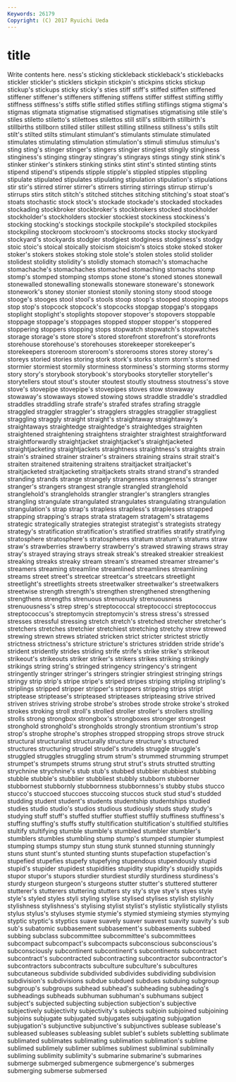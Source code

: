 ```yaml
---
Keywords: 26179 
Copyright: (C) 2017 Ryuichi Ueda
---
```


# title

Write contents here.
ness's sticking stickleback stickleback's sticklebacks stickler
stickler's sticklers stickpin stickpin's stickpins sticks stickup stickup's stickups sticky
sticky's sties stiff stiff's stiffed stiffen stiffened stiffener stiffener's stiffeners
stiffening stiffens stiffer stiffest stiffing stiffly stiffness stiffness's stiffs stifle
stifled stifles stifling stiflings stigma stigma's stigmas stigmata stigmatise stigmatised
stigmatises stigmatising stile stile's stiles stiletto stiletto's stilettoes stilettos still
still's stillbirth stillbirth's stillbirths stillborn stilled stiller stillest stilling stillness
stillness's stills stilt stilt's stilted stilts stimulant stimulant's stimulants stimulate
stimulated stimulates stimulating stimulation stimulation's stimuli stimulus stimulus's sting sting's
stinger stinger's stingers stingier stingiest stingily stinginess stinginess's stinging stingray
stingray's stingrays stings stingy stink stink's stinker stinker's stinkers stinking
stinks stint stint's stinted stinting stints stipend stipend's stipends stipple
stipple's stippled stipples stippling stipulate stipulated stipulates stipulating stipulation stipulation's
stipulations stir stir's stirred stirrer stirrer's stirrers stirring stirrings stirrup
stirrup's stirrups stirs stitch stitch's stitched stitches stitching stitching's stoat
stoat's stoats stochastic stock stock's stockade stockade's stockaded stockades stockading
stockbroker stockbroker's stockbrokers stocked stockholder stockholder's stockholders stockier stockiest stockiness
stockiness's stocking stocking's stockings stockpile stockpile's stockpiled stockpiles stockpiling stockroom
stockroom's stockrooms stocks stocky stockyard stockyard's stockyards stodgier stodgiest stodginess
stodginess's stodgy stoic stoic's stoical stoically stoicism stoicism's stoics stoke
stoked stoker stoker's stokers stokes stoking stole stole's stolen stoles
stolid stolider stolidest stolidity stolidity's stolidly stomach stomach's stomachache stomachache's
stomachaches stomached stomaching stomachs stomp stomp's stomped stomping stomps stone
stone's stoned stones stonewall stonewalled stonewalling stonewalls stoneware stoneware's stonework
stonework's stoney stonier stoniest stonily stoning stony stood stooge stooge's
stooges stool stool's stools stoop stoop's stooped stooping stoops stop
stop's stopcock stopcock's stopcocks stopgap stopgap's stopgaps stoplight stoplight's stoplights
stopover stopover's stopovers stoppable stoppage stoppage's stoppages stopped stopper stopper's
stoppered stoppering stoppers stopping stops stopwatch stopwatch's stopwatches storage storage's
store store's stored storefront storefront's storefronts storehouse storehouse's storehouses storekeeper
storekeeper's storekeepers storeroom storeroom's storerooms stores storey storey's storeys storied
stories storing stork stork's storks storm storm's stormed stormier stormiest
stormily storminess storminess's storming storms stormy story story's storybook storybook's
storybooks storyteller storyteller's storytellers stout stout's stouter stoutest stoutly stoutness
stoutness's stove stove's stovepipe stovepipe's stovepipes stoves stow stowaway stowaway's
stowaways stowed stowing stows straddle straddle's straddled straddles straddling strafe
strafe's strafed strafes strafing straggle straggled straggler straggler's stragglers straggles
stragglier straggliest straggling straggly straight straight's straightaway straightaway's straightaways straightedge
straightedge's straightedges straighten straightened straightening straightens straighter straightest straightforward straightforwardly
straightjacket straightjacket's straightjacketed straightjacketing straightjackets straightness straightness's straights strain strain's
strained strainer strainer's strainers straining strains strait strait's straiten straitened
straitening straitens straitjacket straitjacket's straitjacketed straitjacketing straitjackets straits strand strand's
stranded stranding strands strange strangely strangeness strangeness's stranger stranger's strangers
strangest strangle strangled stranglehold stranglehold's strangleholds strangler strangler's stranglers strangles
strangling strangulate strangulated strangulates strangulating strangulation strangulation's strap strap's strapless
strapless's straplesses strapped strapping strapping's straps strata stratagem stratagem's stratagems
strategic strategically strategies strategist strategist's strategists strategy strategy's stratification stratification's
stratified stratifies stratify stratifying stratosphere stratosphere's stratospheres stratum stratum's stratums
straw straw's strawberries strawberry strawberry's strawed strawing straws stray stray's
strayed straying strays streak streak's streaked streakier streakiest streaking streaks
streaky stream stream's streamed streamer streamer's streamers streaming streamline streamlined
streamlines streamlining streams street street's streetcar streetcar's streetcars streetlight streetlight's
streetlights streets streetwalker streetwalker's streetwalkers streetwise strength strength's strengthen strengthened
strengthening strengthens strengths strenuous strenuously strenuousness strenuousness's strep strep's streptococcal
streptococci streptococcus streptococcus's streptomycin streptomycin's stress stress's stressed stresses stressful
stressing stretch stretch's stretched stretcher stretcher's stretchers stretches stretchier stretchiest
stretching stretchy strew strewed strewing strewn strews striated stricken strict
stricter strictest strictly strictness strictness's stricture stricture's strictures stridden stride
stride's strident stridently strides striding strife strife's strike strike's strikeout
strikeout's strikeouts striker striker's strikers strikes striking strikingly strikings string
string's stringed stringency stringency's stringent stringently stringer stringer's stringers stringier
stringiest stringing strings stringy strip strip's stripe stripe's striped stripes
striping stripling stripling's striplings stripped stripper stripper's strippers stripping strips
stript striptease striptease's stripteased stripteases stripteasing strive strived striven strives
striving strobe strobe's strobes strode stroke stroke's stroked strokes stroking
stroll stroll's strolled stroller stroller's strollers strolling strolls strong strongbox
strongbox's strongboxes stronger strongest stronghold stronghold's strongholds strongly strontium strontium's
strop strop's strophe strophe's strophes stropped stropping strops strove struck
structural structuralist structurally structure structure's structured structures structuring strudel strudel's
strudels struggle struggle's struggled struggles struggling strum strum's strummed strumming
strumpet strumpet's strumpets strums strung strut strut's struts strutted strutting
strychnine strychnine's stub stub's stubbed stubbier stubbiest stubbing stubble stubble's
stubblier stubbliest stubbly stubborn stubborner stubbornest stubbornly stubbornness stubbornness's stubby
stubs stucco stucco's stuccoed stuccoes stuccoing stuccos stuck stud stud's
studded studding student student's students studentship studentships studied studies studio
studio's studios studious studiously studs study study's studying stuff stuff's
stuffed stuffier stuffiest stuffily stuffiness stuffiness's stuffing stuffing's stuffs stuffy
stultification stultification's stultified stultifies stultify stultifying stumble stumble's stumbled stumbler
stumbler's stumblers stumbles stumbling stump stump's stumped stumpier stumpiest stumping
stumps stumpy stun stung stunk stunned stunning stunningly stuns stunt
stunt's stunted stunting stunts stupefaction stupefaction's stupefied stupefies stupefy stupefying
stupendous stupendously stupid stupid's stupider stupidest stupidities stupidity stupidity's stupidly
stupids stupor stupor's stupors sturdier sturdiest sturdily sturdiness sturdiness's sturdy
sturgeon sturgeon's sturgeons stutter stutter's stuttered stutterer stutterer's stutterers stuttering
stutters sty sty's stye stye's styes style style's styled styles
styli styling stylise stylised stylises stylish stylishly stylishness stylishness's stylising
stylist stylist's stylistic stylistically stylists stylus stylus's styluses stymie stymie's
stymied stymieing stymies stymying styptic styptic's styptics suave suavely suaver
suavest suavity suavity's sub sub's subatomic subbasement subbasement's subbasements subbed
subbing subclass subcommittee subcommittee's subcommittees subcompact subcompact's subcompacts subconscious subconscious's
subconsciously subcontinent subcontinent's subcontinents subcontract subcontract's subcontracted subcontracting subcontractor subcontractor's
subcontractors subcontracts subculture subculture's subcultures subcutaneous subdivide subdivided subdivides subdividing
subdivision subdivision's subdivisions subdue subdued subdues subduing subgroup subgroup's subgroups
subhead subhead's subheading subheading's subheadings subheads subhuman subhuman's subhumans subject
subject's subjected subjecting subjection subjection's subjective subjectively subjectivity subjectivity's subjects
subjoin subjoined subjoining subjoins subjugate subjugated subjugates subjugating subjugation subjugation's
subjunctive subjunctive's subjunctives sublease sublease's subleased subleases subleasing sublet sublet's
sublets subletting sublimate sublimated sublimates sublimating sublimation sublimation's sublime sublimed
sublimely sublimer sublimes sublimest subliminal subliminally subliming sublimity sublimity's submarine
submarine's submarines submerge submerged submergence submergence's submerges submerging submerse submersed
